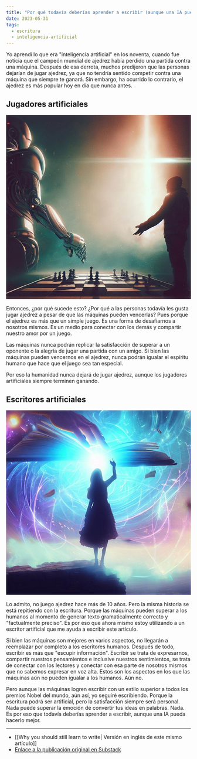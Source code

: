 ```yaml
---
title: "Por qué todavía deberías aprender a escribir (aunque una IA pueda hacerlo mejor)"
date: 2023-05-31
tags:
  - escritura
  - inteligencia-artificial
---
```


Yo aprendí lo que era "inteligencia artificial" en los noventa, cuando fue noticia que el campeón mundial de ajedrez había perdido una partida contra una máquina. Después de esa derrota, muchos predijeron que las personas dejarían de jugar ajedrez, ya que no tendría sentido competir contra una máquina que siempre te ganará. Sin embargo, ha ocurrido lo contrario, el ajedrez es más popular hoy en día que nunca antes.

## Jugadores artificiales

![Ajedrez](/notas/imagenes/por-que-todavia-deberias-aprender-a-escribir-1.jpeg)

Entonces, ¿por qué sucede esto? ¿Por qué a las personas todavía les gusta jugar ajedrez a pesar de que las máquinas pueden vencerlas? Pues porque el ajedrez es más que un simple juego. Es una forma de desafiarnos a nosotros mismos. Es un medio para conectar con los demás y compartir nuestro amor por un juego.

Las máquinas nunca podrán replicar la satisfacción de superar a un oponente o la alegría de jugar una partida con un amigo. Si bien las máquinas pueden vencernos en el ajedrez, nunca podrán igualar el espíritu humano que hace que el juego sea tan especial.

Por eso la humanidad nunca dejará de jugar ajedrez, aunque los jugadores artificiales siempre terminen ganando.

## Escritores artificiales

![Ajedrez](/notas/imagenes/por-que-todavia-deberias-aprender-a-escribir-2.jpeg)

Lo admito, no juego ajedrez hace más de 10 años. Pero la misma historia se está repitiendo con la escritura. Porque las máquinas pueden superar a los humanos al momento de generar texto gramaticalmente correcto y "factualmente preciso". Es por eso que ahora mismo estoy utilizando a un escritor artificial que me ayuda a escribir este artículo.

Si bien las máquinas son mejores en varios aspectos, no llegarán a reemplazar por completo a los escritores humanos. Después de todo, escribir es más que "escupir información". Escribir se trata de expresarnos, compartir nuestros pensamientos e inclusive nuestros sentimientos, se trata de conectar con los lectores y conectar con esa parte de nosotros mismos que no sabemos expresar en voz alta. Estos son los aspectos en los que las máquinas aún no pueden igualar a los humanos. Aún no.

Pero aunque las máquinas logren escribir con un estilo superior a todos los premios Nobel del mundo, aún así, yo seguiré escribiendo. Porque la escritura podrá ser artificial, pero la satisfacción siempre será personal. Nada puede superar la emoción de convertir tus ideas en palabras. Nada. Es por eso que todavía deberías aprender a escribir, aunque una IA pueda hacerlo mejor.

---

- [[Why you should still learn to write| Versión en inglés de este mismo artículo]]
- [Enlace a la publicación original en Substack](https://open.substack.com/pub/miguel1man/p/why-cant-we-help-but-fall-in-love?r=1r9qo6&utm_campaign=post&utm_medium=web)
